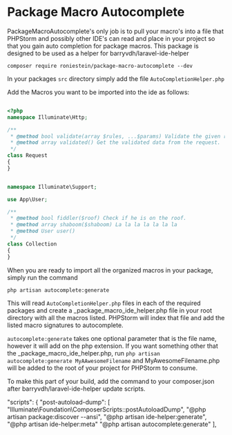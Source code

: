 # Package Macro Autocomplete

PackageMacroAutocomplete's only job is to pull your macro's into a file that PHPStorm and possibly other IDE's can read and place in your project so that you gain auto completion for package macros. This package is designed to be used as a helper for barryvdh/laravel-ide-helper

`composer require roniestein/package-macro-autocomplete --dev`

In your packages `src` directory simply add the file `AutoCompletionHelper.php`

Add the Macros you want to be imported into the ide as follows:

```php

<?php
namespace Illuminate\Http;

/**
 * @method bool validate(array $rules, ...$params) Validate the given request with the given rules.
 * @method array validated() Get the validated data from the request.
 */
class Request
{
}


namespace Illuminate\Support;

use App\User;

/**
 * @method bool fiddler($roof) Check if he is on the roof.
 * @method array shaboom($shaboom) La la la la la la la
 * @method User user()
 */
class Collection
{
}

```

When you are ready to import all the organized macros in your package, simply run the command

`php artisan autocomplete:generate`

This will read `AutoCompletionHelper.php` files in each of the required packages and create a _package_macro_ide_helper.php file in your root directory with all the macros listed.
PHPStorm will index that file and add the listed macro signatures to autocomplete.

`autocomplete:generate` takes one optional parameter that is the file name, however it will add on the php extension. If you want something other that the _package_macro_ide_helper.php, run `php artisan autocomplete:generate MyAAwesomeFilename` and MyAwesomeFilename.php will be added to the root of your project for PHPStorm to consume.

To make this part of your build, add the command to your composer.json after barryvdh/laravel-ide-helper update scripts.

"scripts": {
        "post-autoload-dump": [
            "Illuminate\\Foundation\\ComposerScripts::postAutoloadDump",
            "@php artisan package:discover --ansi",
            "@php artisan ide-helper:generate",
            "@php artisan ide-helper:meta"
            "@php artisan autocomplete:generate"
        ],

